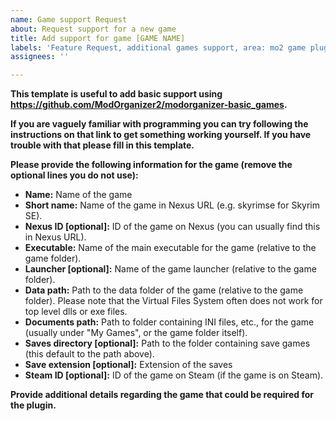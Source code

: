 ```yaml
---
name: Game support Request
about: Request support for a new game
title: Add support for game [GAME NAME]
labels: 'Feature Request, additional games support, area: mo2 game plugins'
assignees: ''

---
```


**This template is useful to add basic support using https://github.com/ModOrganizer2/modorganizer-basic_games.**

**If you are vaguely familiar with programming you can try following the instructions on that link to get something working yourself. If you have trouble with that please fill in this template.**

**Please provide the following information for the game (remove the optional lines you do not use):**

- **Name:** Name of the game
- **Short name:** Name of the game in Nexus URL (e.g. skyrimse for Skyrim SE).
- **Nexus ID [optional]:** ID of the game on Nexus (you can usually find this in Nexus URL).
- **Executable:** Name of the main executable for the game (relative to the game folder).
- **Launcher [optional]:** Name of the game launcher (relative to the game folder).
- **Data path:** Path to the data folder of the game (relative to the game folder). Please note that the Virtual Files System often does not work for top level dlls or exe files.
- **Documents path:** Path to folder containing INI files, etc., for the game (usually under "My Games", or the game folder itself).
- **Saves directory [optional]:** Path to the folder containing save games (this default to the path above).
- **Save extension [optional]:** Extension of the saves
- **Steam ID [optional]:** ID of the game on Steam (if the game is on Steam).

**Provide additional details regarding the game that could be required for the plugin.**
